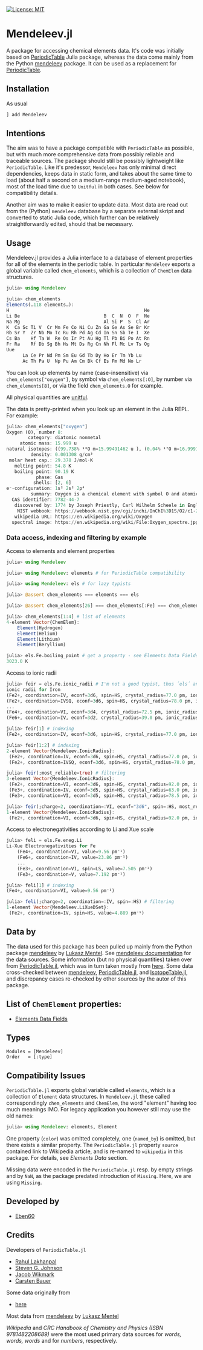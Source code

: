 
[![License: MIT](https://img.shields.io/badge/License-MIT-yellow.svg)](https://opensource.org/licenses/MIT)

# Mendeleev.jl

A package for accessing chemical elements data. It's code was initially based on [PeriodicTable](https://github.com/JuliaPhysics/PeriodicTable.jl) Julia package, whereas the data come mainly from the Python [mendeleev](https://github.com/lmmentel/mendeleev) package. It can be used as a replacement for [PeriodicTable](https://github.com/JuliaPhysics/PeriodicTable.jl).

## Installation
As usual
```julia
] add Mendeleev
```

## Intentions
The aim was to have a package compatible with `PeriodicTable` as possible, but with much more comprehensive data 
from possibly reliable and traceable sources. The package should still be possibly lightweight like `PeriodicTable`. Like it's predessor, `Mendeleev` has only minimal direct dependencies, keeps data in static form, and takes about the same time to load (about half a second on a medium-range medium-aged notebook), most of the load time due to `Unitful` in both cases. See below for compatibility details.

Another aim was to make it easier to update data. Most data are read out from the (Python) `mendeleev` database by a separate external skript and converted to static Julia code, which further can be relatively straightforwardly edited, should that be necessary.

## Usage
Mendeleev.jl provides a Julia interface to a database of element
properties for all of the elements in the periodic table. In particular `Mendeleev` exports a global variable called `chem_elements`, which is a collection of
`ChemElem` data structures.

```julia
julia> using Mendeleev

julia> chem_elements
Elements(…118 elements…):
H                                                  He
Li Be                               B  C  N  O  F  Ne
Na Mg                               Al Si P  S  Cl Ar
K  Ca Sc Ti V  Cr Mn Fe Co Ni Cu Zn Ga Ge As Se Br Kr
Rb Sr Y  Zr Nb Mo Tc Ru Rh Pd Ag Cd In Sn Sb Te I  Xe
Cs Ba    Hf Ta W  Re Os Ir Pt Au Hg Tl Pb Bi Po At Rn
Fr Ra    Rf Db Sg Bh Hs Mt Ds Rg Cn Nh Fl Mc Lv Ts Og
Uue                                                   
      La Ce Pr Nd Pm Sm Eu Gd Tb Dy Ho Er Tm Yb Lu    
      Ac Th Pa U  Np Pu Am Cm Bk Cf Es Fm Md No Lr
```

You can look up elements by name (case-insensitive)
via `chem_elements["oxygen"]`, by symbol via `chem_elements[:O]`, by number via
`chem_elements[8]`, or via the field `chem_elements.O` for example.


All physical quantities are [unitful](https://painterqubits.github.io/Unitful.jl).

The data is pretty-printed when you look up an element in the Julia REPL.
For example:
```julia
julia> chem_elements["oxygen"]
Oxygen (O), number 8:
        category: diatomic nonmetal
     atomic mass: 15.999 u
natural isotopes: ((99.738% ¹⁶O m=15.99491462 u ), (0.04% ¹⁷O m=16.999131757 u ), (0.222% ¹⁸O m=17.999159613 u ))
         density: 0.001308 g/cm³
 molar heat cap.: 29.378 J/mol⋅K
   melting point: 54.8 K
   boiling point: 90.19 K
           phase: Gas
          shells: [2, 6]
e⁻-configuration: 1s² 2s² 2p⁴
         summary: Oxygen is a chemical element with symbol O and atomic number 8. It is a member of the chalcogen group on the periodic table and is a highly reactive nonmetal and oxidizing agent that readily forms compounds (notably oxides) with most elements. By mass, oxygen is the third-most abundant element in the universe, after hydrogen and helium.
  CAS identifier: 7782-44-7
   discovered by: 1774 by Joseph Priestly, Carl Wilhelm Scheele in England/Sweden
    NIST webbook: https://webbook.nist.gov/cgi/inchi/InChI%3D1S/O2/c1-2
   wikipedia URL: https://en.wikipedia.org/wiki/Oxygen
  spectral image: https://en.wikipedia.org/wiki/File:Oxygen_spectre.jpg

```



### Data access, indexing and filtering by example

Access to elements and element properties
```julia
julia> using Mendeleev

julia> using Mendeleev: elements # for PeriodicTable compatibility

julia> using Mendeleev: els # for lazy typists

julia> @assert chem_elements === elements === els

julia> @assert chem_elements[26] === chem_elements[:Fe] === chem_elements["iron"] === chem_elements.Fe # four ways to get an element

julia> chem_elements[1:4] # list of elements
4-element Vector{ChemElem}:
    Element(Hydrogen)
    Element(Helium)
    Element(Lithium)
    Element(Beryllium)

julia> els.Fe.boiling_point # get a property - see Elements Data Fields
3023.0 K
```
Access to ionic radii
```julia
julia> feir = els.Fe.ionic_radii # I'm not a good typist, thus ´els´ and not ´chem_elements´ here
ionic radii for Iron
(Fe2+, coordination=IV, econf=3d6, spin=HS, crystal_radius=77.0 pm, ionic_radius=63.0 pm, ionic_potential=0.03175 e pm⁻¹, most_reliable=false)
(Fe2+, coordination=IVSQ, econf=3d6, spin=HS, crystal_radius=78.0 pm, ionic_radius=64.0 pm, ionic_potential=0.03125 e pm⁻¹, most_reliable=false)
...
(Fe4+, coordination=VI, econf=3d4, crystal_radius=72.5 pm, ionic_radius=58.5 pm, ionic_potential=0.06838 e pm⁻¹, origin=from r^3 vs V plots, , most_reliable=false)
(Fe6+, coordination=IV, econf=3d2, crystal_radius=39.0 pm, ionic_radius=25.0 pm, ionic_potential=0.24 e pm⁻¹, origin=from r^3 vs V plots, , most_reliable=false)

julia> feir[1] # indexing
(Fe2+, coordination=IV, econf=3d6, spin=HS, crystal_radius=77.0 pm, ionic_radius=63.0 pm, ionic_potential=0.03175 e pm⁻¹, most_reliable=false)

julia> feir[1:2] # indexing
2-element Vector{Mendeleev.IonicRadius}:
 (Fe2+, coordination=IV, econf=3d6, spin=HS, crystal_radius=77.0 pm, ionic_radius=63.0 pm, ionic_potential=0.03175 e pm⁻¹, most_reliable=false)
 (Fe2+, coordination=IVSQ, econf=3d6, spin=HS, crystal_radius=78.0 pm, ionic_radius=64.0 pm, ionic_potential=0.03125 e pm⁻¹, most_reliable=false)

julia> feir(;most_reliable=true) # filtering
3-element Vector{Mendeleev.IonicRadius}:
 (Fe2+, coordination=VI, econf=3d6, spin=HS, crystal_radius=92.0 pm, ionic_radius=78.0 pm, ionic_potential=0.02564 e pm⁻¹, origin=from r^3 vs V plots, , most_reliable=true)
 (Fe3+, coordination=IV, econf=3d5, spin=HS, crystal_radius=63.0 pm, ionic_radius=49.0 pm, ionic_potential=0.06122 e pm⁻¹, most_reliable=true)
 (Fe3+, coordination=VI, econf=3d5, spin=HS, crystal_radius=78.5 pm, ionic_radius=64.5 pm, ionic_potential=0.04651 e pm⁻¹, origin=from r^3 vs V plots, , most_reliable=true)

julia> feir(;charge=2, coordination=:VI, econf="3d6", spin=:HS, most_reliable=true) #filtering
1-element Vector{Mendeleev.IonicRadius}:
 (Fe2+, coordination=VI, econf=3d6, spin=HS, crystal_radius=92.0 pm, ionic_radius=78.0 pm, ionic_potential=0.02564 e pm⁻¹, origin=from r^3 vs V plots, , most_reliable=true)

```
Access to electronegativities according to Li and Xue scale
```julia
julia> feli = els.Fe.eneg.Li
Li-Xue Electronegativities for Fe
    (Fe4+, coordination=VI, value=9.56 pm⁻¹)
    (Fe6+, coordination=IV, value=23.86 pm⁻¹)
    ...
    (Fe3+, coordination=VI, spin=LS, value=7.505 pm⁻¹)
    (Fe3+, coordination=V, value=7.192 pm⁻¹)

julia> feli[1] # indexing
(Fe4+, coordination=VI, value=9.56 pm⁻¹)

julia> feli(;charge=2, coordination=:IV, spin=:HS) # filtering
1-element Vector{Mendeleev.LiXueDSet}:
 (Fe2+, coordination=IV, spin=HS, value=4.889 pm⁻¹)
```

## Data by
The data used for this package has been pulled up mainly from the Python package [mendeleev](https://github.com/lmmentel/mendeleev) by [Lukasz Mentel](https://github.com/lmmentel). See [mendeleev documentation](https://mendeleev.readthedocs.io/en/stable/data.html) for the data sources. Some information (but no physical quantities) taken over from [PeriodicTable.jl](https://github.com/JuliaPhysics/PeriodicTable.jl), which was in turn taken mostly from [here](https://github.com/Bowserinator/Periodic-Table-JSON). Some data cross-checked between [mendeleev](https://github.com/lmmentel/mendeleev), [PeriodicTable.jl](https://github.com/JuliaPhysics/PeriodicTable.jl), and [IsotopeTable.jl](https://github.com/Gregstrq/IsotopeTable.jl), and discrepancy cases re-checked by other sources by the autor of this package.

##  List of `ChemElement` properties: 

* [Elements Data Fields](./elements_data_fields.md)

## Types
```@autodocs
Modules = [Mendeleev]
Order   = [:type]
```

## Compatibility Issues
`PeriodicTable.jl` exports global variable called `elements`, which is a collection of `Element` data structures.
In `Mendeleev.jl` these called correspondingly `chem_elements` and `ChemElem`, the word "element" having too much 
meanings IMO. For legacy application you however still may use the old names:

```julia
julia> using Mendeleev: elements, Element
```

One property (`color`) was omitted completely, one (`named_by`) is omitted, but there exists a similar property. The `PeriodicTable.jl` property `source` contained link to Wikipedia article, and is re-named to `wikipedia` in this package. For details, see _Elements Data_ section. 

Missing data were encoded in the `PeriodicTable.jl` resp. by empty strings and by `NaN`, as the package predated introduction of `Missing`. Here, we are using `Missing`.

## Developed by
* [Eben60](https://github.com/Eben60)

## Credits
Developers of `PeriodicTable.jl`
* [Rahul Lakhanpal](https://www.rahullakhanpal.in)
* [Steven G. Johnson](https://github.com/stevengj)
* [Jacob Wikmark](https://github.com/lancebeet)
* [Carsten Bauer](https://github.com/crstnbr)

Some data originally from 
* [here](https://github.com/Bowserinator/Periodic-Table-JSON)

Most data from 
[mendeleev](https://github.com/lmmentel/mendeleev) by [Lukasz Mentel](https://github.com/lmmentel)

_Wikipedia_ and _CRC Handbook of Chemistry and Physics (ISBN 9781482208689)_ were the most used primary data sources for _words, words, words_ and for _numbers_, respectively. 